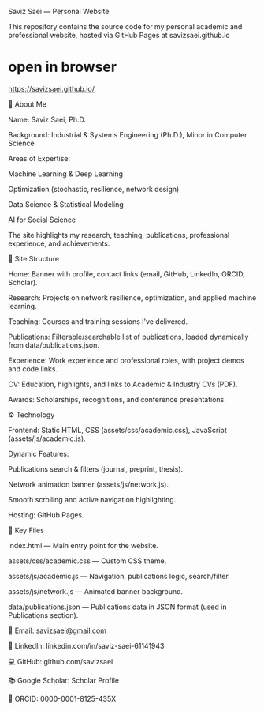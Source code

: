 Saviz Saei — Personal Website
<link rel="me" href="https://github.com/savizsaei">
<script type="application/ld+json">
{
  "@context": "https://schema.org",
  "@type": "Person",
  "name": "Saviz Saei",
  "url": "https://savizsaei.github.io/",
  "sameAs": [
    "https://github.com/savizsaei",
    "https://scholar.google.com/citations?hl=en&user=vohVhbkAAAAJ&view_op=list_works&gmla=AH8HC4xynrZEjwGwvlNhmtAXur31b2T5JLhqeodSA3dOrsOVgkH2A7C79OwentrWC6sXncOVa15ttpcWIaOuS9iGswlB9fOw4vNrTw",
    "https://www.linkedin.com/in/saviz-saei-61141943/",
    "https://www.linkedin.com/in/YOUR_HANDLE",
  ]
}
</script>

This repository contains the source code for my personal academic and professional website, hosted via GitHub Pages at savizsaei.github.io
# open in browser
https://savizsaei.github.io/

🔎 About Me

Name: Saviz Saei, Ph.D.

Background: Industrial & Systems Engineering (Ph.D.), Minor in Computer Science

Areas of Expertise:

Machine Learning & Deep Learning

Optimization (stochastic, resilience, network design)

Data Science & Statistical Modeling

AI for Social Science

The site highlights my research, teaching, publications, professional experience, and achievements.

📂 Site Structure

Home: Banner with profile, contact links (email, GitHub, LinkedIn, ORCID, Scholar).

Research: Projects on network resilience, optimization, and applied machine learning.

Teaching: Courses and training sessions I’ve delivered.

Publications: Filterable/searchable list of publications, loaded dynamically from data/publications.json.

Experience: Work experience and professional roles, with project demos and code links.

CV: Education, highlights, and links to Academic & Industry CVs (PDF).

Awards: Scholarships, recognitions, and conference presentations.

⚙️ Technology

Frontend: Static HTML, CSS (assets/css/academic.css), JavaScript (assets/js/academic.js).

Dynamic Features:

Publications search & filters (journal, preprint, thesis).

Network animation banner (assets/js/network.js).

Smooth scrolling and active navigation highlighting.

Hosting: GitHub Pages.

📄 Key Files

index.html — Main entry point for the website.

assets/css/academic.css — Custom CSS theme.

assets/js/academic.js — Navigation, publications logic, search/filter.

assets/js/network.js — Animated banner background.

data/publications.json — Publications data in JSON format (used in Publications section).


📧 Email: savizsaei@gmail.com

🔗 LinkedIn: linkedin.com/in/saviz-saei-61141943

💻 GitHub: github.com/savizsaei

📚 Google Scholar: Scholar Profile

🧾 ORCID: 0000-0001-8125-435X
